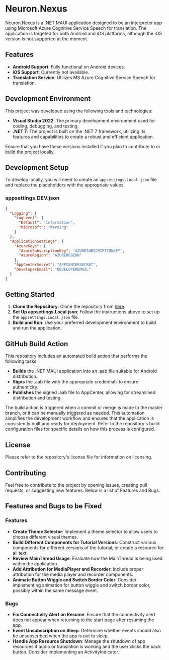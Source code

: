 # Neuron.Nexus

Neuron.Nexus is a .NET MAUI application designed to be an interpreter app using Microsoft Azure Cognitive Service Speech for translation. The application is targeted for both Android and iOS platforms, although the iOS version is not supported at the moment.

## Features

- **Android Support**: Fully functional on Android devices.
- **iOS Support**: Currently not available.
- **Translation Service**: Utilizes MS Azure Cognitive Service Speech for translation.

## Development Environment

This project was developed using the following tools and technologies:

- **Visual Studio 2022**: The primary development environment used for coding, debugging, and testing.
- **.NET 7**: The project is built on the .NET 7 framework, utilizing its features and capabilities to create a robust and efficient application.

Ensure that you have these versions installed if you plan to contribute to or build the project locally.


## Development Setup

To develop locally, you will need to create an `appsettings.Local.json` file and replace the placeholders with the appropriate values.

### appsettings.DEV.json
```json
{
  "Logging": {
    "LogLevel": {
      "Default": "Information",
      "Microsoft": "Warning"
    }
  },
  "ApplicationSettings": {
    "AzureKeys": {
      "AzureSubscriptionKey": "AZURESUBSCRIPTIONKEY",
      "AzureRegion": "AZUREREGION"
    },
    "AppCenterSecret": "APPCENTERSECRET",
    "DeveloperEmail": "DEVELOPEREMAIL"
  }
}
```
## Getting Started

1. **Clone the Repository**: Clone the repository from [here](https://github.com/AllramEst83/Neuron.Nexus).
2. **Set Up appsettings.Local.json**: Follow the instructions above to set up the `appsettings.Local.json` file.
3. **Build and Run**: Use your preferred development environment to build and run the application.

## GitHub Build Action

This repository includes an automated build action that performs the following tasks:

- **Builds** the .NET MAUI application into an .aab file suitable for Android distribution.
- **Signs** the .aab file with the appropriate credentials to ensure authenticity.
- **Publishes** the signed .aab file to AppCenter, allowing for streamlined distribution and testing.

The build action is triggered when a commit or merge is made to the master branch, or it can be manually triggered as needed. This automation simplifies the development workflow and ensures that the application is consistently built and ready for deployment. Refer to the repository's build configuration files for specific details on how this process is configured.

## License

Please refer to the repository's license file for information on licensing.

## Contributing

Feel free to contribute to the project by opening issues, creating pull requests, or suggesting new features. Below is a list of Features and Bugs.

## Features and Bugs to be Fixed

### Features
- **Create Theme Selector**: Implement a theme selector to allow users to choose different visual themes.
- **Build Different Components for Tutorial Versions**: Construct various components for different versions of the tutorial, or create a resource for all text.
- **Review MainThread Usage**: Evaluate how the MainThread is being used within the application.
- **Add Attribution for MediaPlayer and Recorder**: Include proper attribution for the media player and recorder components.
- **Animate Button Wiggle and Switch Border Color**: Consider implementing animation for button wiggle and switch border color, possibly within the same message event.

### Bugs
- **Fix Connectivity Alert on Resume**: Ensure that the connectivity alert does not appear when returning to the start page after resuming the app.
- **Event Unsubscription on Sleep**: Determine whether events should also be unsubscribed when the app is put to sleep.
- **Handle App Resource Shutdown**: Manage the shutdown of app resources if audio or translation is working and the user clicks the back button. Consider implementing an ActivityIndicator.


